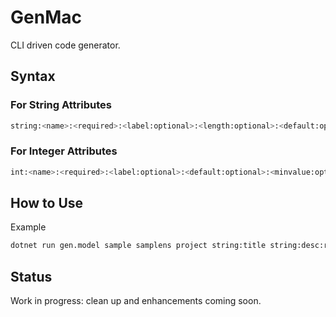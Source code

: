 # GenMac
CLI driven code generator.

## Syntax

### For String Attributes

```bash
string:<name>:<required>:<label:optional>:<length:optional>:<default:optional>:<minlength:optional>:<maxlength:optional>
```

### For Integer Attributes

```bash
int:<name>:<required>:<label:optional>:<default:optional>:<minvalue:optional>:<maxvalue:optional>
```


## How to Use

Example

```bash
dotnet run gen.model sample samplens project string:title string:desc:required:Description:40:NA:3:40 int:count:required:Count:10:5:50
```

## Status

Work in progress: clean up and enhancements coming soon.
